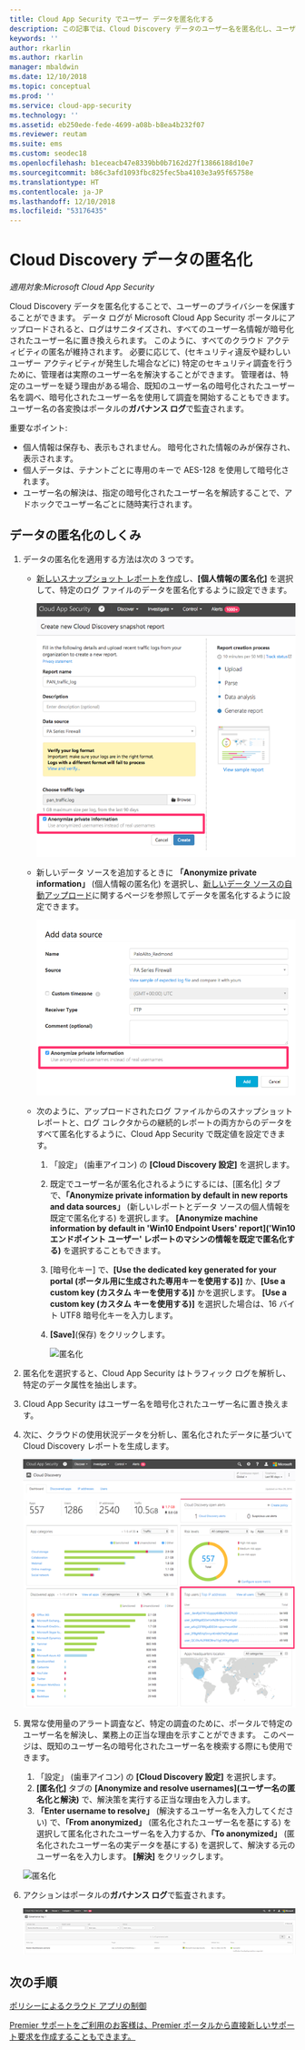 ```yaml
---
title: Cloud App Security でユーザー データを匿名化する
description: この記事では、Cloud Discovery データのユーザー名を匿名化し、ユーザーのプライバシーを保護する方法について説明します。
keywords: ''
author: rkarlin
ms.author: rkarlin
manager: mbaldwin
ms.date: 12/10/2018
ms.topic: conceptual
ms.prod: ''
ms.service: cloud-app-security
ms.technology: ''
ms.assetid: eb250ede-fede-4699-a08b-b8ea4b232f07
ms.reviewer: reutam
ms.suite: ems
ms.custom: seodec18
ms.openlocfilehash: b1eceacb47e8339bb0b7162d27f13866188d10e7
ms.sourcegitcommit: b86c3afd1093fbc825fec5ba4103e3a95f65758e
ms.translationtype: HT
ms.contentlocale: ja-JP
ms.lasthandoff: 12/10/2018
ms.locfileid: "53176435"
---
```

# <a name="cloud-discovery-data-anonymization"></a>Cloud Discovery データの匿名化

*適用対象:Microsoft Cloud App Security*

Cloud Discovery データを匿名化することで、ユーザーのプライバシーを保護することができます。 データ ログが Microsoft Cloud App Security ポータルにアップロードされると、ログはサニタイズされ、すべてのユーザー名情報が暗号化されたユーザー名に置き換えられます。 このように、すべてのクラウド アクティビティの匿名が維持されます。 必要に応じて、(セキュリティ違反や疑わしいユーザー アクティビティが発生した場合などに) 特定のセキュリティ調査を行うために、管理者は実際のユーザー名を解決することができます。 管理者は、特定のユーザーを疑う理由がある場合、既知のユーザー名の暗号化されたユーザー名を調べ、暗号化されたユーザー名を使用して調査を開始することもできます。 ユーザー名の各変換はポータルの**ガバナンス ログ**で監査されます。

重要なポイント:
-   個人情報は保存も、表示もされません。 暗号化された情報のみが保存され、表示されます。
-   個人データは、テナントごとに専用のキーで AES-128 を使用して暗号化されます。
-   ユーザー名の解決は、指定の暗号化されたユーザー名を解読することで、アドホックでユーザー名ごとに随時実行されます。


## <a name="how-data-anonymization-works"></a>データの匿名化のしくみ

1. データの匿名化を適用する方法は次の 3 つです。 
    
   - [新しいスナップショット レポートを作成](create-snapshot-cloud-discovery-reports.md)し、**[個人情報の匿名化]** を選択して、特定のログ ファイルのデータを匿名化するように設定できます。

     ![スナップショット データの匿名化](./media/anonymize-log.png)

   - 新しいデータ ソースを追加するときに **「Anonymize private information」** (個人情報の匿名化) を選択し、[新しいデータ ソースの自動アップロード](configure-automatic-log-upload-for-continuous-reports.md)に関するページを参照してデータを匿名化するように設定できます。  
  
     ![ログ データの匿名化](./media/anonymize-autolog.png)

   - 次のように、アップロードされたログ ファイルからのスナップショット レポートと、ログ コレクタからの継続的レポートの両方からのデータをすべて匿名化するように、Cloud App Security で既定値を設定できます。
     
     1. 「設定」 (歯車アイコン) の **[Cloud Discovery 設定]** を選択します。
     
     2. 既定でユーザー名が匿名化されるようにするには、[匿名化] タブで、**「Anonymize private information by default in new reports and data sources」** (新しいレポートとデータ ソースの個人情報を既定で匿名化する) を選択します。 **[Anonymize machine information by default in 'Win10 Endpoint Users' report]\('Win10 エンドポイント ユーザー' レポートのマシンの情報を既定で匿名化する\)** を選択することもできます。

     3. [暗号化キー] で、**[Use the dedicated key generated for your portal (ポータル用に生成された専用キーを使用する)]** か、**[Use a custom key (カスタム キーを使用する)]** かを選択します。 **[Use a custom key (カスタム キーを使用する)]** を選択した場合は、16 バイト UTF8 暗号化キーを入力します。
     4. **[Save]**(保存) をクリックします。
 
        ![匿名化](./media/anonymizer1.png)
  

2. 匿名化を選択すると、Cloud App Security はトラフィック ログを解析し、特定のデータ属性を抽出します。
3. Cloud App Security はユーザー名を暗号化されたユーザー名に置き換えます。
4. 次に、クラウドの使用状況データを分析し、匿名化されたデータに基づいて Cloud Discovery レポートを生成します。
 
   ![Cloud Discovery ダッシュボードの匿名化](./media/anonymize-dashboard.png)
 
5. 異常な使用量のアラート調査など、特定の調査のために、ポータルで特定のユーザー名を解決し、業務上の正当な理由を示すことができます。 
   このページは、既知のユーザー名の暗号化されたユーザー名を検索する際にも使用できます。 

   1. 「設定」 (歯車アイコン) の **[Cloud Discovery 設定]** を選択します。
   2. **[匿名化]** タブの **[Anonymize and resolve usernames]\(ユーザー名の匿名化と解決\)** で、解決策を実行する正当な理由を入力します。
   3. **「Enter username to resolve」** (解決するユーザー名を入力してください) で、**「From anonymized」** (匿名化されたユーザー名を基にする) を選択して匿名化されたユーザー名を入力するか、**「To anonymized」** (匿名化されたユーザー名の実データを基にする) を選択して、解決する元のユーザー名を入力します。 **[解決]** をクリックします。 

   ![匿名化](./media/anonymizer.png)

6. アクションはポータルの**ガバナンス ログ**で監査されます。 

    ![匿名化](./media/anonymize-gov-log.png)




  
      
## <a name="next-steps"></a>次の手順 
[ポリシーによるクラウド アプリの制御](control-cloud-apps-with-policies.md)   

[Premier サポートをご利用のお客様は、Premier ポータルから直接新しいサポート要求を作成することもできます。](https://premier.microsoft.com/)  
    
      
  
